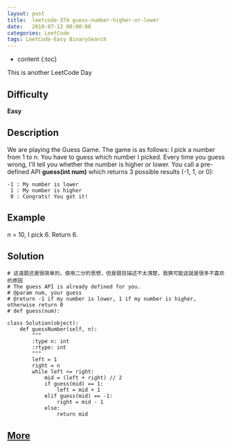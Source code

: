 ```yaml
---
layout: post
title:  leetcode-374 guess-number-higher-or-lower
date:   2018-07-12 00:00:00
categories: LeetCode
tags: LeetCode-Easy BinarySearch
---
```


* content
{:toc}

This is another LeetCode Day

## Difficulty

**Easy**

## Description

We are playing the Guess Game. The game is as follows:
I pick a number from 1 to n. You have to guess which number I picked.
Every time you guess wrong, I'll tell you whether the number is higher 
or lower.
You call a pre-defined API **guess(int num)** which returns 3 possible 
results (-1, 1, or 0):

```
-1 : My number is lower
 1 : My number is higher
 0 : Congrats! You got it!
```

## Example

n = 10, I pick 6.
Return 6.

## Solution

```
# 这道题还是很简单的，使用二分的思想，但是题目描述不太清楚，我猜可能这就是很多不喜欢的原因
# The guess API is already defined for you.
# @param num, your guess
# @return -1 if my number is lower, 1 if my number is higher, otherwise return 0
# def guess(num):

class Solution(object):
    def guessNumber(self, n):
        """
        :type n: int
        :rtype: int
        """
        left = 1
        right = n
        while left <= right:
            mid = (left + right) // 2
            if guess(mid) == 1:
                left = mid + 1
            elif guess(mid) == -1:
                right = mid - 1
            else:
                return mid
```

## [More](https://leetcode.com/problems/guess-number-higher-or-lower/description/)